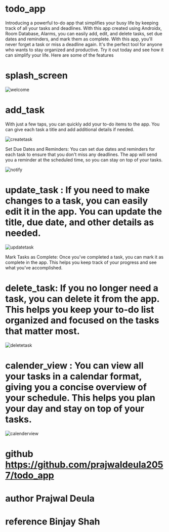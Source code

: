# todo_app 

Introducing a powerful to-do app that simplifies your busy life by keeping track of all your tasks and deadlines. With this app created using Androidx, Room Database, Alarms, you can easily add, edit, and delete tasks, set due dates and reminders, and mark them as complete. With this app, you'll never forget a task or miss a deadline again. It's the perfect tool for anyone who wants to stay organized and productive. Try it out today and see how it can simplify your life. Here are some of the features

# splash_screen
![welcome](https://github.com/prajwaldeula2057/todo_app/assets/117331294/482104e7-fa32-4b09-a629-f880d313d21c)

# add_task
With just a few taps, you can quickly add your to-do items to the app. You can give each task a title and add additional details if needed.

![createtask](https://github.com/prajwaldeula2057/todo_app/assets/117331294/6e240ac0-4a0c-493d-98ac-5b7efcc2ed00)


Set Due Dates and Reminders: You can set due dates and reminders for each task to ensure that you don't miss any deadlines. The app will send you a reminder at the scheduled time, so you can stay on top of your tasks.

![notify](https://github.com/prajwaldeula2057/todo_app/assets/117331294/55942981-fda1-461e-b033-2db10d4329fc)


# update_task : If you need to make changes to a task, you can easily edit it in the app. You can update the title, due date, and other details as needed.

![updatetask](https://github.com/prajwaldeula2057/todo_app/assets/117331294/56da6de9-b29a-44ac-b985-8ac33e0cd1d9)

Mark Tasks as Complete: Once you've completed a task, you can mark it as complete in the app. This helps you keep track of your progress and see what you've accomplished.


# delete_task: If you no longer need a task, you can delete it from the app. This helps you keep your to-do list organized and focused on the tasks that matter most.

![deletetask](https://github.com/prajwaldeula2057/todo_app/assets/117331294/d12165a8-2726-4ab5-a018-7ed050bf7614)


# calender_view : You can view all your tasks in a calendar format, giving you a concise overview of your schedule. This helps you plan your day and stay on top of your tasks.

![calenderview](https://github.com/prajwaldeula2057/todo_app/assets/117331294/2a78ff53-23f8-417a-bf7b-d50982405b85)

# github https://github.com/prajwaldeula2057/todo_app


# author Prajwal Deula

# reference Binjay Shah

